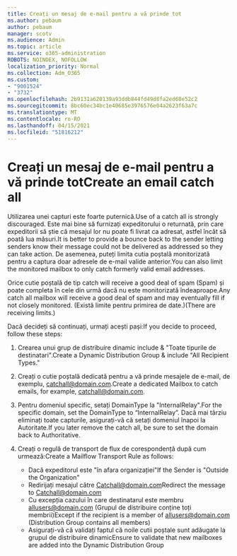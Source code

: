 ```yaml
---
title: Creați un mesaj de e-mail pentru a vă prinde tot
ms.author: pebaum
author: pebaum
manager: scotv
ms.audience: Admin
ms.topic: article
ms.service: o365-administration
ROBOTS: NOINDEX, NOFOLLOW
localization_priority: Normal
ms.collection: Adm_O365
ms.custom:
- "9001524"
- "3732"
ms.openlocfilehash: 2b9131a620139a93ddb844fd49d8fa2ed68e52c2
ms.sourcegitcommit: 8bc60ec34bc1e40685e3976576e04a2623f63a7c
ms.translationtype: MT
ms.contentlocale: ro-RO
ms.lasthandoff: 04/15/2021
ms.locfileid: "51816212"
---
```

# <a name="create-an-email-catch-all"></a><span data-ttu-id="26a34-102">Creați un mesaj de e-mail pentru a vă prinde tot</span><span class="sxs-lookup"><span data-stu-id="26a34-102">Create an email catch all</span></span>

<span data-ttu-id="26a34-103">Utilizarea unei capturi este foarte puternică.</span><span class="sxs-lookup"><span data-stu-id="26a34-103">Use of a catch all is strongly discouraged.</span></span> <span data-ttu-id="26a34-104">Este mai bine să furnizați expeditorului o returnată, prin care expeditorii să știe că mesajul lor nu poate fi livrat ca adresat, astfel încât să poată lua măsuri.</span><span class="sxs-lookup"><span data-stu-id="26a34-104">It is better to provide a bounce back to the sender letting senders know their message could not be delivered as addressed so they can take action.</span></span> <span data-ttu-id="26a34-105">De asemenea, puteți limita cutia poștală monitorizată pentru a captura doar adresele de e-mail valide anterior.</span><span class="sxs-lookup"><span data-stu-id="26a34-105">You can also limit the monitored mailbox to only catch formerly valid email addresses.</span></span> 

<span data-ttu-id="26a34-106">Orice cutie poștală de tip catch will receive a good deal of spam (Spam) și poate completa în cele din urmă dacă nu este monitorizată îndeaproape.</span><span class="sxs-lookup"><span data-stu-id="26a34-106">Any catch all mailbox will receive a good deal of spam and may eventually fill if not closely monitored.</span></span> <span data-ttu-id="26a34-107">(Există limite pentru primirea de date.)</span><span class="sxs-lookup"><span data-stu-id="26a34-107">(There are receiving limits.)</span></span> 

<span data-ttu-id="26a34-108">Dacă decideți să continuați, urmați acești pași:</span><span class="sxs-lookup"><span data-stu-id="26a34-108">If you decide to proceed, follow these steps:</span></span>

1. <span data-ttu-id="26a34-109">Crearea unui grup de distribuire dinamic include & "Toate tipurile de destinatari".</span><span class="sxs-lookup"><span data-stu-id="26a34-109">Create a Dynamic Distribution Group & include "All Recipient Types."</span></span>

2. <span data-ttu-id="26a34-110">Creați o cutie poștală dedicată pentru a vă prinde mesajele de e-mail, de exemplu, catchall@domain.com.</span><span class="sxs-lookup"><span data-stu-id="26a34-110">Create a dedicated Mailbox to catch emails, for example, catchall@domain.com.</span></span>

3. <span data-ttu-id="26a34-111">Pentru domeniul specific, setați DomainType la "InternalRelay".</span><span class="sxs-lookup"><span data-stu-id="26a34-111">For the specific domain, set the DomainType to “InternalRelay”.</span></span> <span data-ttu-id="26a34-112">Dacă mai târziu eliminați toate capturile, asigurați-vă că setați domeniul înapoi la Autoritate.</span><span class="sxs-lookup"><span data-stu-id="26a34-112">If you later remove the catch all, be sure to set the domain back to Authoritative.</span></span>

4. <span data-ttu-id="26a34-113">Creați o regulă de transport de flux de corespondență după cum urmează:</span><span class="sxs-lookup"><span data-stu-id="26a34-113">Create a Mailflow Transport Rule as follows:</span></span>

    - <span data-ttu-id="26a34-114">Dacă expeditorul este "în afara organizației"</span><span class="sxs-lookup"><span data-stu-id="26a34-114">If the Sender is "Outside the Organization"</span></span>
    - <span data-ttu-id="26a34-115">Redirijați mesajul către Catchall@domain.com</span><span class="sxs-lookup"><span data-stu-id="26a34-115">Redirect the message to Catchall@domain.com</span></span>
    - <span data-ttu-id="26a34-116">Cu excepția cazului în care destinatarul este membru allusers@domain.com (Grupul de distribuire conține toți membrii)</span><span class="sxs-lookup"><span data-stu-id="26a34-116">Except if the recipient is a member of allusers@domain.com (Distribution Group contains all members)</span></span>
    - <span data-ttu-id="26a34-117">Asigurați-vă că validați faptul că noile cutii poștale sunt adăugate la grupul de distribuire dinamic</span><span class="sxs-lookup"><span data-stu-id="26a34-117">Ensure to validate that new mailboxes are added into the Dynamic Distribution Group</span></span>
